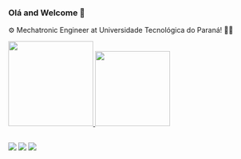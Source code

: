 ### Olá and Welcome 👋

⚙️ Mechatronic Engineer at Universidade Tecnológica do Paraná! 👨‍🎓

 <div>
  <a href="https://github.com/hidekifs">
  <img height="170em" src="https://github-readme-stats.vercel.app/api?username=hidekifs&show_icons=true&theme=merko&include_all_commits=true&count_private=true"/>
  <img height="150em" src="https://github-readme-stats.vercel.app/api/top-langs/?username=hidekifs&layout=compact&langs_count=7&theme=merko"/>
</div>

  ##
  
  <div>
  <a href="https://instagram.com/hidekifs" target="_blank"><img src="https://img.shields.io/badge/-Instagram-%23E4405F?style=for-the-badge&logo=instagram&logoColor=white" target="_blank"></a>
  <a href = "mailto:fernandosato@alunos.utfpr.edu.br"><img src="https://img.shields.io/badge/-Gmail-%23333?style=for-the-badge&logo=gmail&logoColor=white" target="_blank"></a>
  <a href="https://www.linkedin.com/in/fernando-h-sato/" target="_blank"><img src="https://img.shields.io/badge/-LinkedIn-%230077B5?style=for-the-badge&logo=linkedin&logoColor=white" target="_blank"></a> 
  </div>
